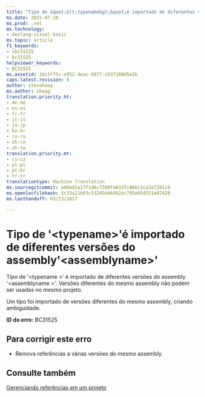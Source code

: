 ```yaml
---
title: "Tipo de &quot;&lt;typename&gt;&quot;é importado de diferentes versões do assembly&quot;&lt;assemblyname&gt;&quot; | Documentos do Microsoft"
ms.date: 2015-07-20
ms.prod: .net
ms.technology:
- devlang-visual-basic
ms.topic: article
f1_keywords:
- vbc31525
- bc31525
helpviewer_keywords:
- BC31525
ms.assetid: 3dc5ff5c-e952-4eac-b877-cb3f160d5e2b
caps.latest.revision: 8
author: stevehoag
ms.author: shoag
translation.priority.ht:
- de-de
- es-es
- fr-fr
- it-it
- ja-jp
- ko-kr
- ru-ru
- zh-cn
- zh-tw
translation.priority.mt:
- cs-cz
- pl-pl
- pt-br
- tr-tr
translationtype: Machine Translation
ms.sourcegitcommit: a06bd2a17f1d6c7308fa6337c866c1ca2e7281c0
ms.openlocfilehash: 5c33a21b03c53245eb6492ec795e65d551e07420
ms.lasthandoff: 03/13/2017

---
```

# <a name="type-39lttypenamegt39-is-imported-from-different-versions-of-assembly-39ltassemblynamegt39"></a>Tipo de '&lt;typename&gt;'é importado de diferentes versões do assembly'&lt;assemblyname&gt;'
Tipo de '\<typename >' é importado de diferentes versões do assembly '\<assemblyname >'. Versões diferentes do mesmo assembly não podem ser usadas no mesmo projeto.  
  
 Um tipo foi importado de versões diferentes do mesmo assembly, criando ambiguidade.  
  
 **ID do erro:** BC31525  
  
## <a name="to-correct-this-error"></a>Para corrigir este erro  
  
-   Remova referências a várias versões do mesmo assembly.  
  
## <a name="see-also"></a>Consulte também  
 [Gerenciando referências em um projeto](https://docs.microsoft.com/visualstudio/ide/managing-references-in-a-project)
